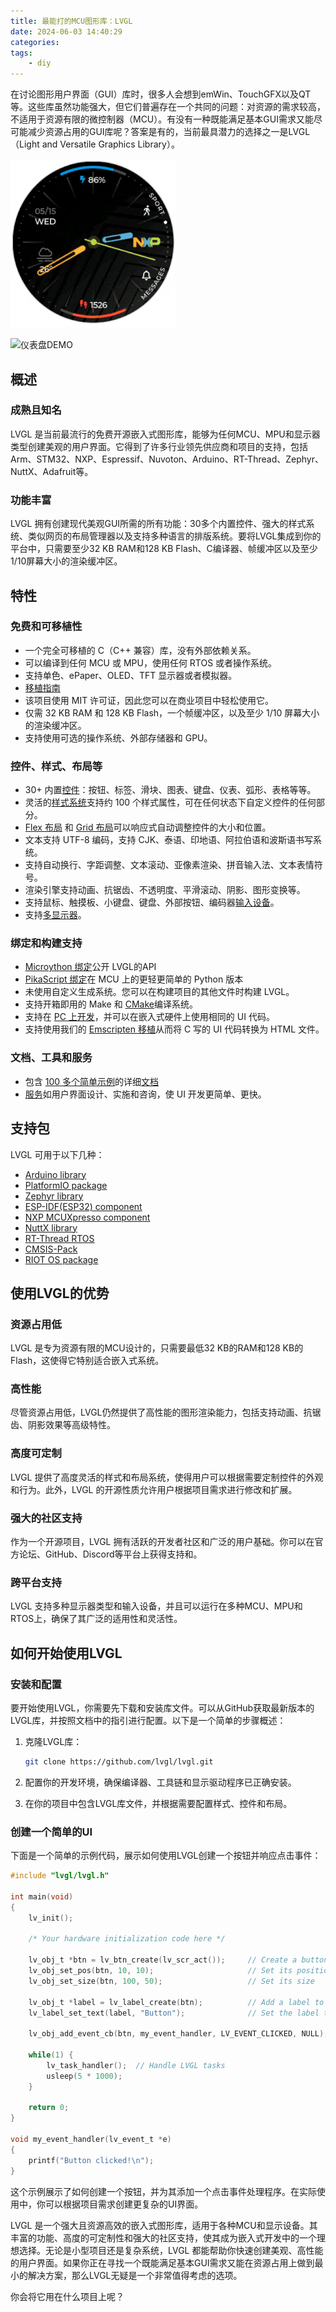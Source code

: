 ```yaml
---
title: 最能打的MCU图形库：LVGL
date: 2024-06-03 14:40:29
categories:
tags:
    - diy
---
```


在讨论图形用户界面（GUI）库时，很多人会想到emWin、TouchGFX以及QT等。这些库虽然功能强大，但它们普遍存在一个共同的问题：对资源的需求较高，不适用于资源有限的微控制器（MCU）。有没有一种既能满足基本GUI需求又能尽可能减少资源占用的GUI库呢？答案是有的，当前最具潜力的选择之一是LVGL（Light and Versatile Graphics Library）。

![智能手表DEMO](https://github.com/kisvegabor/test/raw/master/smartwatch_demo.gif)

![仪表盘DEMO](https://camo.githubusercontent.com/7593164c6b55d597309d3397f9cda8072847195a24fd7abc33bf5746ee7c0661/68747470733a2f2f6c76676c2e696f2f6173736574732f696d616765732f6c76676c5f776964676574735f64656d6f2e676966)

## 概述

### 成熟且知名

LVGL 是当前最流行的免费开源嵌入式图形库，能够为任何MCU、MPU和显示器类型创建美观的用户界面。它得到了许多行业领先供应商和项目的支持，包括Arm、STM32、NXP、Espressif、Nuvoton、Arduino、RT-Thread、Zephyr、NuttX、Adafruit等。

### 功能丰富

LVGL 拥有创建现代美观GUI所需的所有功能：30多个内置控件、强大的样式系统、类似网页的布局管理器以及支持多种语言的排版系统。要将LVGL集成到你的平台中，只需要至少32 KB RAM和128 KB Flash、C编译器、帧缓冲区以及至少1/10屏幕大小的渲染缓冲区。

## 特性

### 免费和可移植性

- 一个完全可移植的 C（C++ 兼容）库，没有外部依赖关系。
- 可以编译到任何 MCU 或 MPU，使用任何 RTOS 或者操作系统。
- 支持单色、ePaper、OLED、TFT 显示器或者模拟器。
- [移植指南](https://docs.lvgl.io/master/porting/project.html)
- 该项目使用 MIT 许可证，因此您可以在商业项目中轻松使用它。
- 仅需 32 KB RAM 和 128 KB Flash，一个帧缓冲区，以及至少 1/10 屏幕大小的渲染缓冲区。
- 支持使用可选的操作系统、外部存储器和 GPU。

### 控件、样式、布局等

- 30+ 内置[控件](https://docs.lvgl.io/master/widgets/index.html)：按钮、标签、滑块、图表、键盘、仪表、弧形、表格等等。
- 灵活的[样式系统](https://docs.lvgl.io/master/overview/style.html)支持约 100 个样式属性，可在任何状态下自定义控件的任何部分。
- [Flex 布局](https://docs.lvgl.io/master/layouts/flex.html) 和 [Grid 布局](https://docs.lvgl.io/master/layouts/grid.html)可以响应式自动调整控件的大小和位置。
- 文本支持 UTF-8 编码，支持 CJK、泰语、印地语、阿拉伯语和波斯语书写系统。
- 支持自动换行、字距调整、文本滚动、亚像素渲染、拼音输入法、文本表情符号。
- 渲染引擎支持动画、抗锯齿、不透明度、平滑滚动、阴影、图形变换等。
- 支持鼠标、触摸板、小键盘、键盘、外部按钮、编码器[输入设备](https://docs.lvgl.io/master/porting/indev.html)。
- 支持[多显示器](https://docs.lvgl.io/master/overview/disp.html#multiple-display-support)。

### 绑定和构建支持

- [Microython 绑定](https://blog.lvgl.io/2019-02-20/micropython-bindings)公开 LVGL的API
- [PikaScript 绑定](https://blog.lvgl.io/2022-08-24/pikascript-and-lvgl)在 MCU 上的更轻更简单的 Python 版本
- 未使用自定义生成系统。您可以在构建项目的其他文件时构建 LVGL。
- 支持开箱即用的 Make 和 [CMake](https://docs.lvgl.io/master/get-started/platforms/cmake.html)编译系统。
- 支持在 [PC 上开发](https://docs.lvgl.io/master/get-started/platforms/pc-simulator.html)，并可以在嵌入式硬件上使用相同的 UI 代码。
- 支持使用我们的 [Emscripten 移植](https://github.com/lvgl/lv_web_emscripten)从而将 C 写的 UI 代码转换为 HTML 文件。

### 文档、工具和服务

- 包含 [100 多个简单示例](https://docs.lvgl.io/master/index.html)的详细[文档](https://docs.lvgl.io/)
- [服务](https://lvgl.io/services)如用户界面设计、实施和咨询，使 UI 开发更简单、更快。

## 支持包

LVGL 可用于以下几种：

- [Arduino library](https://docs.lvgl.io/master/integration/framework/arduino.html)
- [PlatformIO package](https://registry.platformio.org/libraries/lvgl/lvgl)
- [Zephyr library](https://docs.lvgl.io/master/integration/os/zephyr.html)
- [ESP-IDF(ESP32) component](https://components.espressif.com/components/lvgl/lvgl)
- [NXP MCUXpresso component](https://www.nxp.com/design/software/embedded-software/lvgl-open-source-graphics-library:LITTLEVGL-OPEN-SOURCE-GRAPHICS-LIBRARY)
- [NuttX library](https://docs.lvgl.io/master/integration/os/nuttx.html)
- [RT-Thread RTOS](https://docs.lvgl.io/master/integration/os/rt-thread.html)
- [CMSIS-Pack](https://arm-software.github.io/CMSIS_6/latest/General/cmsis_pack.html)
- [RIOT OS package](https://doc.riot-os.org/group__pkg__lvgl.html#details)

## 使用LVGL的优势

### 资源占用低

LVGL 是专为资源有限的MCU设计的，只需要最低32 KB的RAM和128 KB的Flash，这使得它特别适合嵌入式系统。

### 高性能

尽管资源占用低，LVGL仍然提供了高性能的图形渲染能力，包括支持动画、抗锯齿、阴影效果等高级特性。

### 高度可定制

LVGL 提供了高度灵活的样式和布局系统，使得用户可以根据需要定制控件的外观和行为。此外，LVGL 的开源性质允许用户根据项目需求进行修改和扩展。

### 强大的社区支持

作为一个开源项目，LVGL 拥有活跃的开发者社区和广泛的用户基础。你可以在官方论坛、GitHub、Discord等平台上获得支持和。

### 跨平台支持

LVGL 支持多种显示器类型和输入设备，并且可以运行在多种MCU、MPU和RTOS上，确保了其广泛的适用性和灵活性。

## 如何开始使用LVGL

### 安装和配置

要开始使用LVGL，你需要先下载和安装库文件。可以从GitHub获取最新版本的LVGL库，并按照文档中的指引进行配置。以下是一个简单的步骤概述：

1. 克隆LVGL库：
   ```bash
   git clone https://github.com/lvgl/lvgl.git
   ```

2. 配置你的开发环境，确保编译器、工具链和显示驱动程序已正确安装。

3. 在你的项目中包含LVGL库文件，并根据需要配置样式、控件和布局。

### 创建一个简单的UI

下面是一个简单的示例代码，展示如何使用LVGL创建一个按钮并响应点击事件：

```c
#include "lvgl/lvgl.h"

int main(void)
{
    lv_init();
    
    /* Your hardware initialization code here */
    
    lv_obj_t *btn = lv_btn_create(lv_scr_act());     // Create a button
    lv_obj_set_pos(btn, 10, 10);                     // Set its position
    lv_obj_set_size(btn, 100, 50);                   // Set its size

    lv_obj_t *label = lv_label_create(btn);          // Add a label to the button
    lv_label_set_text(label, "Button");              // Set the label text

    lv_obj_add_event_cb(btn, my_event_handler, LV_EVENT_CLICKED, NULL);  // Add event handler

    while(1) {
        lv_task_handler();  // Handle LVGL tasks
        usleep(5 * 1000);
    }

    return 0;
}

void my_event_handler(lv_event_t *e)
{
    printf("Button clicked!\n");
}
```

这个示例展示了如何创建一个按钮，并为其添加一个点击事件处理程序。在实际使用中，你可以根据项目需求创建更复杂的UI界面。

LVGL 是一个强大且资源高效的嵌入式图形库，适用于各种MCU和显示设备。其丰富的功能、高度的可定制性和强大的社区支持，使其成为嵌入式开发中的一个理想选择。无论是小型项目还是复杂系统，LVGL 都能帮助你快速创建美观、高性能的用户界面。如果你正在寻找一个既能满足基本GUI需求又能在资源占用上做到最小的解决方案，那么LVGL无疑是一个非常值得考虑的选项。

你会将它用在什么项目上呢？